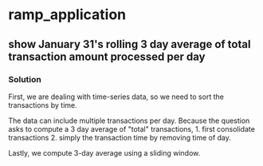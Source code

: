 # ramp_application

## show January 31's rolling 3 day average of total transaction amount processed per day
### Solution
First, we are dealing with time-series data, so we need to sort the transactions by time.
    
The data can include multiple transactions per day. Because the question asks to compute a 3 day average of
"total" transactions,
    1. first consolidate transactions
    2. simply the transaction time by removing time of day.
    
Lastly, we compute 3-day average using a sliding window.
